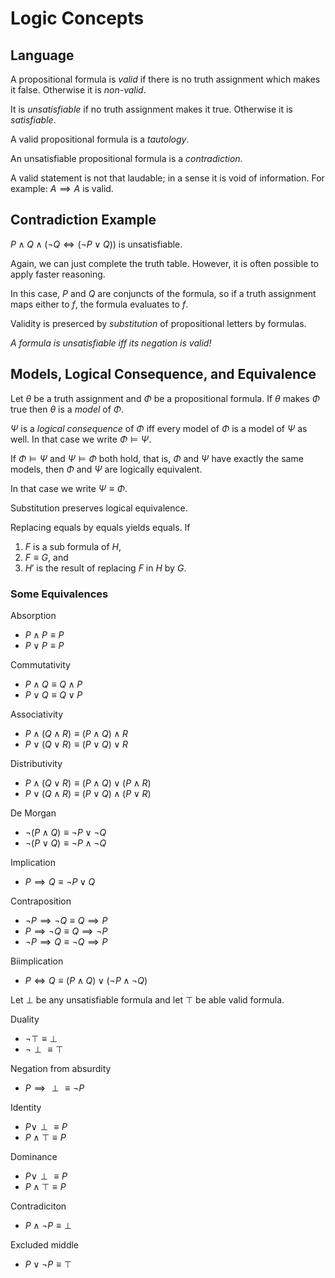 # Logic Concepts

## Language

A propositional formula is _valid_ if there is no truth assignment which makes it false. Otherwise it is _non-valid_.

It is _unsatisfiable_ if no truth assignment makes it true. Otherwise it is _satisfiable_.

A valid propositional formula is a _tautology_.

An unsatisfiable propositional formula is a _contradiction_.

A valid statement is not that laudable; in a sense it is void of information. For example: $A \implies A$ is valid.

## Contradiction Example

$P \land Q \land (\neg Q \iff (\neg P \lor Q))$ is unsatisfiable.

Again, we can just complete the truth table. However, it is often possible to apply faster reasoning.

In this case, $P$ and $Q$ are conjuncts of the formula, so if a truth assignment maps either to $f$, the formula evaluates to $f$.

Validity is preserced by _substitution_ of propositional letters by formulas.

_A formula is unsatisfiable iff its negation is valid!_

## Models, Logical Consequence, and Equivalence

Let $\theta$ be a truth assignment and $\Phi$ be a propositional formula. If $\theta$ makes $\Phi$ true then $\theta$ is a _model_ of $\Phi$.

$\Psi$ is a _logical consequence_ of $\Phi$ iff every model of $\Phi$ is a model of $\Psi$ as well. In that case we write $\Phi \models \Psi$.

If $\Phi \models \Psi$ and $\Psi \models \Phi$ both hold, that is, $\Phi$ and $\Psi$ have exactly the same models, then $\Phi$ and $\Psi$ are logically equivalent.

In that case we write $\Psi \equiv \Phi$.

Substitution preserves logical equivalence.

Replacing equals by equals yields equals. If

1. $F$ is a sub formula of $H$,
2. $F \equiv G$, and
3. $H'$ is the result of replacing $F$ in $H$ by $G$.

### Some Equivalences

Absorption

- $P \land P \equiv P$
- $P \lor P \equiv P$

Commutativity

- $P \land Q \equiv Q \land P$
- $P \lor Q \equiv Q \lor P$

Associativity

- $P \land (Q \land R) \equiv (P \land Q) \land R$
- $P \lor (Q \lor R) \equiv (P \lor Q) \lor R$

Distributivity

- $P \land (Q \lor R) \equiv (P \land Q) \lor (P \land R)$
- $P \lor (Q \land R) \equiv (P \lor Q) \land (P \lor R)$

De Morgan

- $\neg (P \land Q) \equiv \neg P \lor \neg Q$
- $\neg (P \lor Q) \equiv \neg P \land \neg Q$

Implication

- $P \implies Q \equiv \neg P \lor Q$

Contraposition

- $\neg P \implies \neg Q \equiv Q \implies P$
- $P \implies \neg Q \equiv Q \implies \neg P$
- $\neg P \implies Q \equiv \neg Q \implies P$

Biimplication

- $P \iff Q \equiv (P \land Q) \lor (\neg P \land \neg Q)$

Let $\perp$ be any unsatisfiable formula and let $\top$ be able valid formula.

Duality

- $\neg \top \equiv \perp$
- $\neg \perp \equiv \top$

Negation from absurdity

- $P \implies \perp \equiv \neg P$

Identity

- $P \lor \perp \equiv P$
- $P \land \top \equiv P$

Dominance

- $P \lor \perp \equiv P$
- $P \land \top \equiv P$

Contradiciton

- $P \land \neg P \equiv \perp$

Excluded middle

- $P \lor \neg P \equiv \top$
